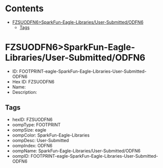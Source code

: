



Contents
========

* [FZSUODFN6>SparkFun-Eagle-Libraries/User-Submitted/ODFN6](#fzsuodfn6sparkfun-eagle-librariesuser-submittedodfn6)
	* [Tags](#tags)

# FZSUODFN6>SparkFun-Eagle-Libraries/User-Submitted/ODFN6

- ID: FOOTPRINT-eagle-SparkFun-Eagle-Libraries-User-Submitted-ODFN6
- Hex ID: FZSUODFN6
- Name: 
- Description: 

## Tags

- hexID: FZSUODFN6
- oompType: FOOTPRINT
- oompSize: eagle
- oompColor: SparkFun-Eagle-Libraries
- oompDesc: User-Submitted
- oompIndex: ODFN6
- oompName: SparkFun-Eagle-Libraries/User-Submitted/ODFN6
- oompID: FOOTPRINT-eagle-SparkFun-Eagle-Libraries-User-Submitted-ODFN6
